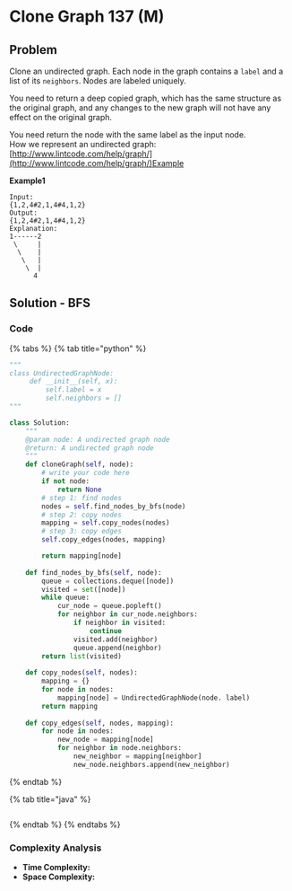# Clone Graph 137 \(M\)

## Problem



Clone an undirected graph. Each node in the graph contains a `label` and a list of its `neighbors`. Nodes are labeled uniquely.

You need to return a deep copied graph, which has the same structure as the original graph, and any changes to the new graph will not have any effect on the original graph.

You need return the node with the same label as the input node.  
How we represent an undirected graph: [http://www.lintcode.com/help/graph/](http://www.lintcode.com/help/graph/)Example

**Example1**

```text
Input:
{1,2,4#2,1,4#4,1,2}
Output: 
{1,2,4#2,1,4#4,1,2}
Explanation:
1------2  
 \     |  
  \    |  
   \   |  
    \  |  
      4   
```

## Solution - BFS

### Code

{% tabs %}
{% tab title="python" %}
```python
"""
class UndirectedGraphNode:
     def __init__(self, x):
         self.label = x
         self.neighbors = []
"""

class Solution:
    """
    @param node: A undirected graph node
    @return: A undirected graph node
    """
    def cloneGraph(self, node):
        # write your code here
        if not node:
            return None
        # step 1: find nodes
        nodes = self.find_nodes_by_bfs(node)
        # step 2: copy nodes
        mapping = self.copy_nodes(nodes)
        # step 3: copy edges 
        self.copy_edges(nodes, mapping)

        return mapping[node]
    
    def find_nodes_by_bfs(self, node):
        queue = collections.deque([node])
        visited = set([node])
        while queue:
            cur_node = queue.popleft()
            for neighbor in cur_node.neighbors:
                if neighbor in visited:
                    continue
                visited.add(neighbor)
                queue.append(neighbor)
        return list(visited)
    
    def copy_nodes(self, nodes):
        mapping = {}
        for node in nodes:
            mapping[node] = UndirectedGraphNode(node. label)
        return mapping
    
    def copy_edges(self, nodes, mapping):
        for node in nodes:
            new_node = mapping[node]
            for neighbor in node.neighbors:
                new_neighbor = mapping[neighbor]
                new_node.neighbors.append(new_neighbor)
```
{% endtab %}

{% tab title="java" %}
```

```
{% endtab %}
{% endtabs %}

### Complexity Analysis

* **Time Complexity:**
* **Space Complexity:**

